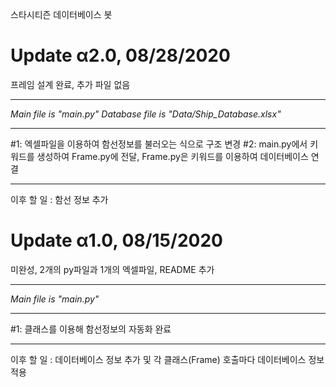 스타시티즌 데이터베이스 봇

# Update α2.0, 08/28/2020
프레임 설계 완료, 추가 파일 없음
_____________________________________________________________________________
*Main file is "main.py"*
*Database file is "Data/Ship_Database.xlsx"*
_____________________________________________________________________________
#1: 엑셀파일을 이용하여 함선정보를 불러오는 식으로 구조 변경
#2: main.py에서 키워드를 생성하여 Frame.py에 전달, Frame.py은 키워드를 이용하여 데이터베이스 연결
_____________________________________________________________________________
이후 할 일 : 함선 정보 추가

# Update α1.0, 08/15/2020
미완성, 2개의 py파일과 1개의 엑셀파일, README 추가
_____________________________________________________________________________
*Main file is "main.py"*
_____________________________________________________________________________
#1: 클래스를 이용해 함선정보의 자동화 완료
_____________________________________________________________________________
이후 할 일 : 데이터베이스 정보 추가 및 각 클래스(Frame) 호출마다 데이터베이스 정보 적용